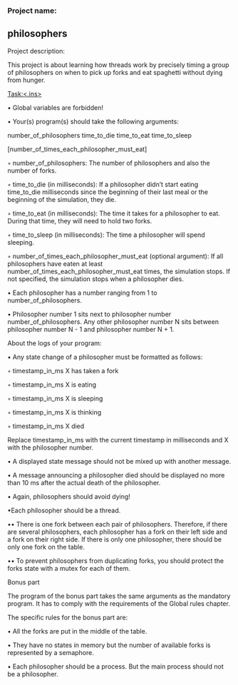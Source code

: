 <h3>Project name:</h3>
<h2> philosophers</h2>

<p>Project description:</p>
This project is about learning how threads work by precisely timing a group of philosophers on when to pick up forks and eat spaghetti without dying from hunger.

<p></p>
<p><ins>Task:<.ins></p>
<p>• Global variables are forbidden!</p>
<p>• Your(s) program(s) should take the following arguments:</p>
<p> number_of_philosophers time_to_die time_to_eat time_to_sleep</p>
<p> [number_of_times_each_philosopher_must_eat]</p>
<p>◦ number_of_philosophers: The number of philosophers and also the number of forks.</p>
<p>◦ time_to_die (in milliseconds): If a philosopher didn’t start eating time_to_die milliseconds since the beginning of their last meal or the beginning of the simulation, they die.</p>
<p>◦ time_to_eat (in milliseconds): The time it takes for a philosopher to eat. During that time, they will need to hold two forks.</p>
<p>◦ time_to_sleep (in milliseconds): The time a philosopher will spend sleeping.</p>
<p>◦ number_of_times_each_philosopher_must_eat (optional argument): If all philosophers have eaten at least number_of_times_each_philosopher_must_eat times, the simulation stops. If not specified, the simulation stops when a philosopher dies.</p>
<p>• Each philosopher has a number ranging from 1 to number_of_philosophers.</p>
<p>• Philosopher number 1 sits next to philosopher number number_of_philosophers. Any other philosopher number N sits between philosopher number N - 1 and philosopher number N + 1.</p>

<p>About the logs of your program:</p>
<p>• Any state change of a philosopher must be formatted as follows:</p>
<p>◦ timestamp_in_ms X has taken a fork</p>
<p>◦ timestamp_in_ms X is eating</p>
<p>◦ timestamp_in_ms X is sleeping</p>
<p>◦ timestamp_in_ms X is thinking</p>
<p>◦ timestamp_in_ms X died</p>
<p>Replace timestamp_in_ms with the current timestamp in milliseconds and X with the philosopher number.</p>
<p>• A displayed state message should not be mixed up with another message.</p>
<p>• A message announcing a philosopher died should be displayed no more than 10 ms after the actual death of the philosopher.</p>
<p>• Again, philosophers should avoid dying!</p>

<p>•Each philosopher should be a thread.</p>
<p>•• There is one fork between each pair of philosophers. Therefore, if there are several philosophers, each philosopher has a fork on their left side and a fork on their right side. If there is only one philosopher, there should be only one fork on the table.</p>
<p>•• To prevent philosophers from duplicating forks, you should protect the forks state with a mutex for each of them.</p>

<p>Bonus part</p>
<p>The program of the bonus part takes the same arguments as the mandatory program. It has to comply with the requirements of the Global rules chapter.</p>
<p>The specific rules for the bonus part are:</p>
<p>• All the forks are put in the middle of the table.</p>
<p>• They have no states in memory but the number of available forks is represented by a semaphore.</p>
<p>• Each philosopher should be a process. But the main process should not be a philosopher.</p>
